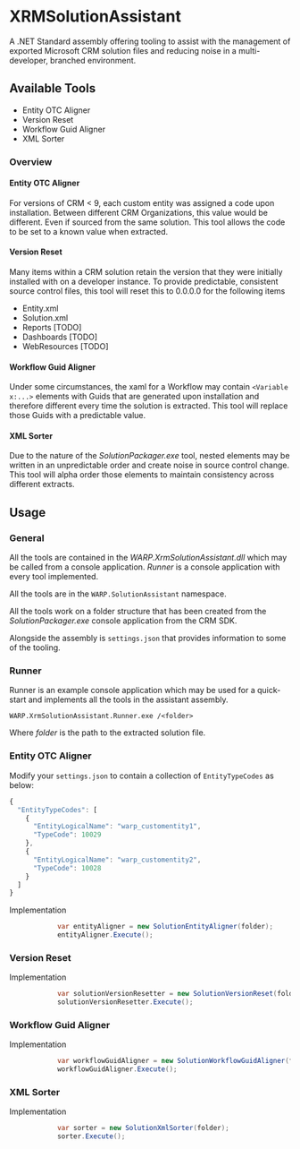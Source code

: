 # XRMSolutionAssistant
A .NET Standard assembly offering tooling to assist with the management of exported Microsoft CRM solution files and reducing noise in a multi-developer, branched environment.
## Available Tools
- Entity OTC Aligner
- Version Reset
- Workflow Guid Aligner
- XML Sorter
### Overview
#### Entity OTC Aligner
For versions of CRM < 9, each custom entity was assigned a code upon installation. Between different CRM Organizations, this value would be different. Even if sourced from the same solution. This tool allows the code to be set to a known value when extracted.
#### Version Reset
Many items within a CRM solution retain the version that they were initially installed with on a developer instance. To provide predictable, consistent source control files, this tool will reset this to 0.0.0.0 for the following items
- Entity.xml
- Solution.xml
- Reports [TODO]
- Dashboards [TODO]
- WebResources [TODO]
#### Workflow Guid Aligner
Under some circumstances, the xaml for a Workflow may contain ``<Variable x:...>`` elements with Guids that are generated upon installation and therefore different every time the solution is extracted. This tool will replace those Guids with a predictable value.
#### XML Sorter
Due to the nature of the *SolutionPackager.exe* tool, nested elements may be written in an unpredictable order and create noise in source control change. This tool will alpha order those elements to maintain consistency across different extracts.
## Usage
### General
All the tools are contained in the *WARP.XrmSolutionAssistant.dll* which may be called from a console application. *Runner* is a console application with every tool implemented.

All the tools are in the `` WARP.SolutionAssistant `` namespace.

All the tools work on a folder structure that has been created from the *SolutionPackager.exe* console application from the CRM SDK.

Alongside the assembly is ``settings.json`` that provides information to some of the tooling.
### Runner
Runner is an example console application which may be used for a quick-start and implements all the tools in the assistant assembly.
```
WARP.XrmSolutionAssistant.Runner.exe /<folder>
```
Where *folder* is the path to the extracted solution file.

### Entity OTC Aligner
Modify your ``settings.json`` to contain a collection of ``EntityTypeCodes`` as below:
```javascript
{
  "EntityTypeCodes": [
    {
      "EntityLogicalName": "warp_customentity1",
      "TypeCode": 10029
    },
    {
      "EntityLogicalName": "warp_customentity2",
      "TypeCode": 10028
    }
  ]
}
```
Implementation
```csharp
            var entityAligner = new SolutionEntityAligner(folder);
            entityAligner.Execute();
```
### Version Reset
Implementation
```csharp
            var solutionVersionResetter = new SolutionVersionReset(folder);
            solutionVersionResetter.Execute();
```
### Workflow Guid Aligner
Implementation
```csharp
            var workflowGuidAligner = new SolutionWorkflowGuidAligner(folder);
            workflowGuidAligner.Execute();
```
### XML Sorter
Implementation
```csharp
            var sorter = new SolutionXmlSorter(folder);
            sorter.Execute();
```
